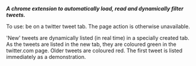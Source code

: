 **_A chrome extension to automatically load, read and dynamically filter tweets._**

To use: be on a twitter tweet tab.  The page action is otherwise unavailable.

'New' tweets are dynamically listed (in real time) in a specially created tab.  As the tweets are listed in the new tab, they are coloured green in the twitter.com page.  Older tweets are coloured red.  The first tweet is listed immediately as a demonstration.

